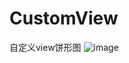 # CustomView
自定义view饼形图
![image](https://github.com/crazyqiang/CustomView/blob/master/CircleView.png)   
